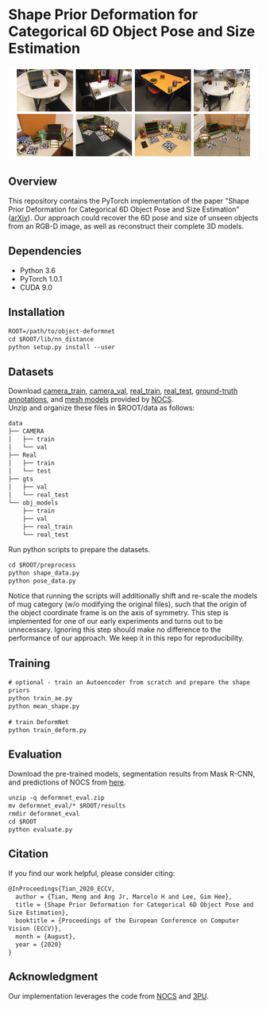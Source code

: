 # Shape Prior Deformation for Categorical 6D Object Pose and Size Estimation
![teaser](assets/teaser.png)

## Overview
This repository contains the PyTorch implementation of the paper "Shape Prior Deformation for Categorical 6D Object Pose and Size Estimation"
([arXiv](http://arxiv.org/abs/2007.08454)).
Our approach could recover the 6D pose and size of unseen objects from an RGB-D image, as well as reconstruct their complete 3D models.

## Dependencies
* Python 3.6
* PyTorch 1.0.1
* CUDA 9.0

## Installation
```
ROOT=/path/to/object-deformnet
cd $ROOT/lib/nn_distance
python setup.py install --user
```

## Datasets
Download [camera_train](http://download.cs.stanford.edu/orion/nocs/camera_train.zip), [camera_val](http://download.cs.stanford.edu/orion/nocs/camera_val25K.zip),
[real_train](http://download.cs.stanford.edu/orion/nocs/real_train.zip), [real_test](http://download.cs.stanford.edu/orion/nocs/real_test.zip),
[ground-truth annotations](http://download.cs.stanford.edu/orion/nocs/gts.zip),
and [mesh models](http://download.cs.stanford.edu/orion/nocs/obj_models.zip)
provided by [NOCS](https://github.com/hughw19/NOCS_CVPR2019).<br/>
Unzip and organize these files in $ROOT/data as follows:
```
data
├── CAMERA
│   ├── train
│   └── val
├── Real
│   ├── train
│   └── test
├── gts
│   ├── val
│   └── real_test
└── obj_models
    ├── train
    ├── val
    ├── real_train
    └── real_test
```
Run python scripts to prepare the datasets.
```
cd $ROOT/preprocess
python shape_data.py
python pose_data.py
```
Notice that running the scripts will additionally shift and re-scale the models of mug category (w/o modifying the original files),
such that the origin of the object coordinate frame is on the axis of symmetry.
This step is implemented for one of our early experiments and turns out to be unnecessary.
Ignoring this step should make no difference to the performance of our approach.
We keep it in this repo for reproducibility.

## Training
```
# optional - train an Autoencoder from scratch and prepare the shape priors
python train_ae.py
python mean_shape.py

# train DeformNet
python train_deform.py
```

## Evaluation
Download the pre-trained models, segmentation results from Mask R-CNN, and predictions of NOCS from [here](https://drive.google.com/file/d/1p72NdY4Bie_sra9U8zoUNI4fTrQZdbnc/view?usp=sharing).
```
unzip -q deformnet_eval.zip
mv deformnet_eval/* $ROOT/results
rmdir deformnet_eval
cd $ROOT
python evaluate.py
```

## Citation
If you find our work helpful, please consider citing:
```
@InProceedings{Tian_2020_ECCV,
  author = {Tian, Meng and Ang Jr, Marcelo H and Lee, Gim Hee},
  title = {Shape Prior Deformation for Categorical 6D Object Pose and Size Estimation},
  booktitle = {Proceedings of the European Conference on Computer Vision (ECCV)},
  month = {August},
  year = {2020}
}
```

## Acknowledgment
Our implementation leverages the code from [NOCS](https://github.com/hughw19/NOCS_CVPR2019) and [3PU](https://github.com/yifita/3PU_pytorch).
